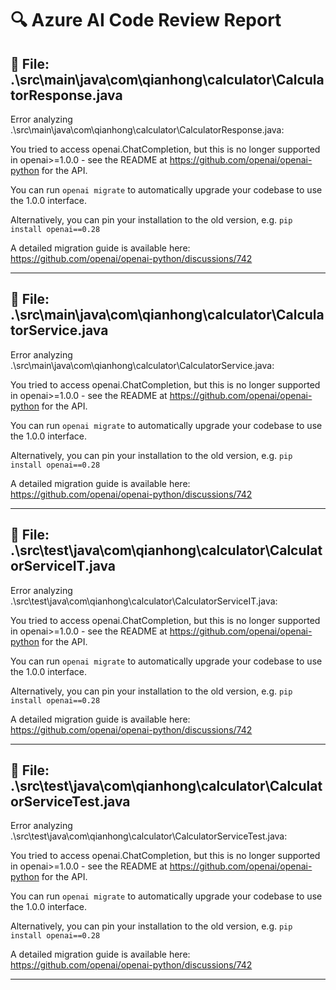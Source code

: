 # 🔍 Azure AI Code Review Report

## 📄 File: .\src\main\java\com\qianhong\calculator\CalculatorResponse.java
Error analyzing .\src\main\java\com\qianhong\calculator\CalculatorResponse.java: 

You tried to access openai.ChatCompletion, but this is no longer supported in openai>=1.0.0 - see the README at https://github.com/openai/openai-python for the API.

You can run `openai migrate` to automatically upgrade your codebase to use the 1.0.0 interface. 

Alternatively, you can pin your installation to the old version, e.g. `pip install openai==0.28`

A detailed migration guide is available here: https://github.com/openai/openai-python/discussions/742


---

## 📄 File: .\src\main\java\com\qianhong\calculator\CalculatorService.java
Error analyzing .\src\main\java\com\qianhong\calculator\CalculatorService.java: 

You tried to access openai.ChatCompletion, but this is no longer supported in openai>=1.0.0 - see the README at https://github.com/openai/openai-python for the API.

You can run `openai migrate` to automatically upgrade your codebase to use the 1.0.0 interface. 

Alternatively, you can pin your installation to the old version, e.g. `pip install openai==0.28`

A detailed migration guide is available here: https://github.com/openai/openai-python/discussions/742


---

## 📄 File: .\src\test\java\com\qianhong\calculator\CalculatorServiceIT.java
Error analyzing .\src\test\java\com\qianhong\calculator\CalculatorServiceIT.java: 

You tried to access openai.ChatCompletion, but this is no longer supported in openai>=1.0.0 - see the README at https://github.com/openai/openai-python for the API.

You can run `openai migrate` to automatically upgrade your codebase to use the 1.0.0 interface. 

Alternatively, you can pin your installation to the old version, e.g. `pip install openai==0.28`

A detailed migration guide is available here: https://github.com/openai/openai-python/discussions/742


---

## 📄 File: .\src\test\java\com\qianhong\calculator\CalculatorServiceTest.java
Error analyzing .\src\test\java\com\qianhong\calculator\CalculatorServiceTest.java: 

You tried to access openai.ChatCompletion, but this is no longer supported in openai>=1.0.0 - see the README at https://github.com/openai/openai-python for the API.

You can run `openai migrate` to automatically upgrade your codebase to use the 1.0.0 interface. 

Alternatively, you can pin your installation to the old version, e.g. `pip install openai==0.28`

A detailed migration guide is available here: https://github.com/openai/openai-python/discussions/742


---

